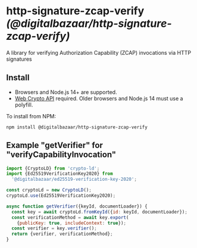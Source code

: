 # http-signature-zcap-verify _(@digitalbazaar/http-signature-zcap-verify)_

A library for verifying Authorization Capability (ZCAP) invocations via HTTP
signatures

## Install

- Browsers and Node.js 14+ are supported.
- [Web Crypto API][] required. Older browsers and Node.js 14 must use a
  polyfill.

To install from NPM:

```
npm install @digitalbazaar/http-signature-zcap-verify
```

## Example "getVerifier" for "verifyCapabilityInvocation"

```js
import {CryptoLD} from 'crypto-ld';
import {Ed25519VerificationKey2020} from
  '@digitalbazaar/ed25519-verification-key-2020';

const cryptoLd = new CryptoLD();
cryptoLd.use(Ed25519VerificationKey2020);

async function getVerifier({keyId, documentLoader}) {
  const key = await cryptoLd.fromKeyId({id: keyId, documentLoader});
  const verificationMethod = await key.export(
    {publicKey: true, includeContext: true});
  const verifier = key.verifier();
  return {verifier, verificationMethod};
}
```

[Web Crypto API]: https://developer.mozilla.org/en-US/docs/Web/API/Web_Crypto_API
